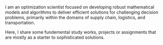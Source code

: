 I am an optimization scientist focused on developing robust mathematical models and algorithms to deliver efficient solutions for challenging decision problems, primarily within the domains of supply chain, logistics, and transportation.

Here, I share some fundemental study works, projects or assignments that are mostly as a starter to sophisticated solutions. 
